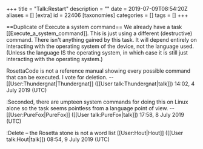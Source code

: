 +++
title = "Talk:Restart"
description = ""
date = 2019-07-09T08:54:20Z
aliases = []
[extra]
id = 22406
[taxonomies]
categories = []
tags = []
+++

==Duplicate of Execute a system command==
We already have a task [[Execute_a_system_command]]. This is just using a different (destructive) command. There isn't anything gained by this task. It will depend entirely on interacting with the operating system of the device, not the language used. (Unless the language IS the operating system, in which case it is still just interacting with the operating system.)

RosettaCode is not a reference manual showing every possible command that can be executed. I vote for deletion. --[[User:Thundergnat|Thundergnat]] ([[User talk:Thundergnat|talk]]) 14:02, 4 July 2019 (UTC)

:Seconded, there are umpteen system commands for doing this on Linux alone so the task seems pointless from a language point of view. --[[User:PureFox|PureFox]] ([[User talk:PureFox|talk]]) 17:58, 8 July 2019 (UTC)

:Delete – the Rosetta stone is not a word list [[User:Hout|Hout]] ([[User talk:Hout|talk]]) 08:54, 9 July 2019 (UTC)
